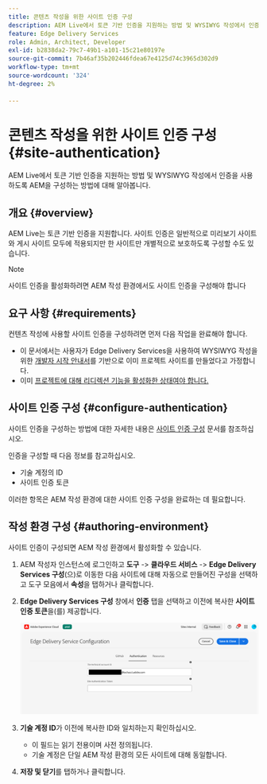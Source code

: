 ```yaml
---
title: 콘텐츠 작성을 위한 사이트 인증 구성
description: AEM Live에서 토큰 기반 인증을 지원하는 방법 및 WYSIWYG 작성에서 인증을 사용하도록 AEM을 구성하는 방법에 대해 알아봅니다.
feature: Edge Delivery Services
role: Admin, Architect, Developer
exl-id: b2838da2-79c7-49b1-a101-15c21e80197e
source-git-commit: 7b46af35b202446fdea67e4125d74c3965d302d9
workflow-type: tm+mt
source-wordcount: '324'
ht-degree: 2%

---
```


# 콘텐츠 작성을 위한 사이트 인증 구성 {#site-authentication}

AEM Live에서 토큰 기반 인증을 지원하는 방법 및 WYSIWYG 작성에서 인증을 사용하도록 AEM을 구성하는 방법에 대해 알아봅니다.

## 개요 {#overview}

AEM Live는 토큰 기반 인증을 지원합니다. 사이트 인증은 일반적으로 미리보기 사이트와 게시 사이트 모두에 적용되지만 한 사이트만 개별적으로 보호하도록 구성할 수도 있습니다.

>[!NOTE]
>
>사이트 인증을 활성화하려면 AEM 작성 환경에서도 사이트 인증을 구성해야 합니다

## 요구 사항 {#requirements}

컨텐츠 작성에 사용할 사이트 인증을 구성하려면 먼저 다음 작업을 완료해야 합니다.

* 이 문서에서는 사용자가 Edge Delivery Services을 사용하여 WYSIWYG 작성을 위한 [개발자 시작 안내서](/help/edge/wysiwyg-authoring/edge-dev-getting-started.md)를 기반으로 이미 프로젝트 사이트를 만들었다고 가정합니다.
* 이미 [프로젝트에 대해 리디렉션 기능을 활성화한 상태여야 합니다.](/help/edge/wysiwyg-authoring/repoless.md)

## 사이트 인증 구성 {#configure-authentication}

사이트 인증을 구성하는 방법에 대한 자세한 내용은 [사이트 인증 구성](https://www.aem.live/docs/authentication-setup-site) 문서를 참조하십시오.

인증을 구성할 때 다음 정보를 참고하십시오.

* 기술 계정의 ID
* 사이트 인증 토큰

이러한 항목은 AEM 작성 환경에 대한 사이트 인증 구성을 완료하는 데 필요합니다.

## 작성 환경 구성 {#authoring-environment}

사이트 인증이 구성되면 AEM 작성 환경에서 활성화할 수 있습니다.

1. AEM 작성자 인스턴스에 로그인하고 **도구** -> **클라우드 서비스** -> **Edge Delivery Services 구성**(으)로 이동한 다음 사이트에 대해 자동으로 만들어진 구성을 선택하고 도구 모음에서 **속성**&#x200B;을 탭하거나 클릭합니다.
1. **Edge Delivery Services 구성** 창에서 **인증** 탭을 선택하고 이전에 복사한 **사이트 인증 토큰**&#x200B;을(를) 제공합니다.

   ![Edge Delivery Services 구성](/help/edge/wysiwyg-authoring/assets/site-authentication/configure-aem-author.png)

1. **기술 계정 ID**&#x200B;가 이전에 복사한 ID와 일치하는지 확인하십시오.

   * 이 필드는 읽기 전용이며 사전 정의됩니다.
   * 기술 계정은 단일 AEM 작성 환경의 모든 사이트에 대해 동일합니다.

1. **저장 및 닫기**&#x200B;를 탭하거나 클릭합니다.
